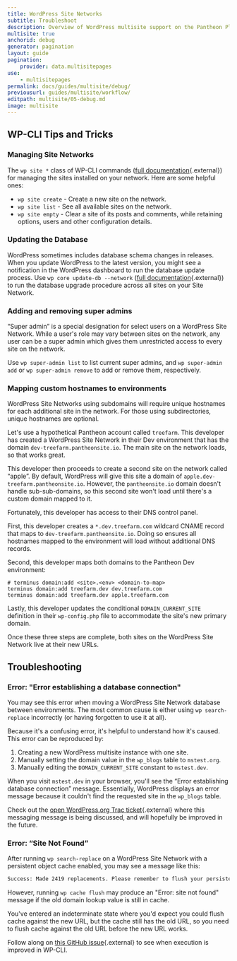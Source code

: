 ```yaml
---
title: WordPress Site Networks
subtitle: Troubleshoot
description: Overview of WordPress multisite support on the Pantheon Platform.
multisite: true
anchorid: debug
generator: pagination
layout: guide
pagination:
    provider: data.multisitepages
use:
    - multisitepages
permalink: docs/guides/multisite/debug/
previousurl: guides/multisite/workflow/
editpath: multisite/05-debug.md
image: multisite
---
```

## WP-CLI Tips and Tricks
### Managing Site Networks
The `wp site *` class of WP-CLI commands ([full documentation](https://developer.wordpress.org/cli/commands/site/){.external}) for managing the sites installed on your network. Here are some helpful ones:

- `wp site create` - Create a new site on the network.
- `wp site list` - See all available sites on the network.
- `wp site empty` - Clear a site of its posts and comments, while retaining options, users and other configuration details.

### Updating the Database
WordPress sometimes includes database schema changes in releases. When you update WordPress to the latest version, you might see a notification in the WordPress dashboard to run the database update process. Use `wp core update-db --network` ([full documentation](https://developer.wordpress.org/cli/commands/core/update-db/){.external}) to run the database upgrade procedure across all sites on your Site Network.

### Adding and removing super admins
“Super admin” is a special designation for select users on a WordPress Site Network. While a user's role may vary between sites on the network, any user can be a super admin which gives them unrestricted access to every site on the network.

Use `wp super-admin list` to list current super admins, and `wp super-admin add` or `wp super-admin remove` to add or remove them, respectively.


### Mapping custom hostnames to environments
WordPress Site Networks using subdomains will require unique hostnames for each additional site in the network. For those using subdirectories, unique hostnames are optional.

Let's use a hypothetical Pantheon account called `treefarm`. This developer has created a WordPress Site Network in their Dev environment that has the domain `dev-treefarm.pantheonsite.io`. The main site on the network loads, so that works great.

This developer then proceeds to create a second site on the network called “apple”. By default, WordPress will give this site a domain of `apple.dev-treefarm.pantheonsite.io`. However, the `pantheonsite.io` domain doesn't handle sub-sub-domains, so this second site won't load until there's a custom domain mapped to it.

Fortunately, this developer has access to their DNS control panel.

First, this developer creates a `*.dev.treefarm.com` wildcard CNAME record that maps to `dev-treefarm.pantheonsite.io`. Doing so ensures all hostnames mapped to the environment will load without additional DNS records.

Second, this developer maps both domains to the Pantheon Dev environment:


    # terminus domain:add <site>.<env> <domain-to-map>
    terminus domain:add treefarm.dev dev.treefarm.com
    terminus domain:add treefarm.dev apple.treefarm.com

Lastly, this developer updates the conditional `DOMAIN_CURRENT_SITE` definition in their `wp-config.php` file to accommodate the site's new primary domain.

Once these three steps are complete, both sites on the WordPress Site Network live at their new URLs.

## Troubleshooting
### Error: "Error establishing a database connection"
You may see this error when moving a WordPress Site Network database between environments. The most common cause is either using `wp search-replace` incorrectly (or having forgotten to use it at all).

Because it's a confusing error, it's helpful to understand how it's caused. This error can be reproduced by:


1. Creating a new WordPress multisite instance with one site.
2. Manually setting the domain value in the `wp_blogs` table to `mstest.org`.
3. Manually editing the `DOMAIN_CURRENT_SITE` constant to `mstest.dev`.

When you visit `mstest.dev` in your browser, you'll see the “Error establishing database connection” message. Essentially, WordPress displays an error message because it couldn't find the requested site in the `wp_blogs` table.

Check out the [open WordPress.org Trac ticket](https://core.trac.wordpress.org/ticket/41424){.external} where this messaging message is being discussed, and will hopefully be improved in the future.


### Error: “Site Not Found”
After running `wp search-replace` on a WordPress Site Network with a persistent object cache enabled, you may see a message like this:

```bash
Success: Made 2419 replacements. Please remember to flush your persistent object cache with `wp cache flush`.
```

However, running `wp cache flush` may produce an "Error: site not found" message if the old domain lookup value is still in cache.

You've entered an indeterminate state where you'd expect you could flush cache against the new URL, but the cache still has the old URL, so you need to flush cache against the old URL before the new URL works.

Follow along on [this GitHub issue](https://github.com/wp-cli/cache-command/issues/17){.external} to see when execution is improved in WP-CLI.
